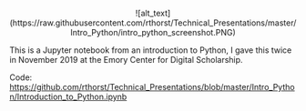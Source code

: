 <p align="center">
![alt_text](https://raw.githubusercontent.com/rthorst/Technical_Presentations/master/Intro_Python/intro_python_screenshot.PNG)
</p>

This is a Jupyter notebook from an introduction to Python, I gave this twice in November 2019 at the Emory Center for Digital Scholarship.

Code: https://github.com/rthorst/Technical_Presentations/blob/master/Intro_Python/Introduction_to_Python.ipynb
